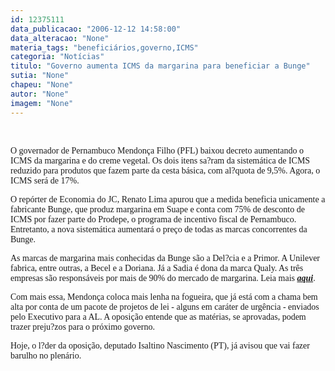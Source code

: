```yaml
---
id: 12375111
data_publicacao: "2006-12-12 14:58:00"
data_alteracao: "None"
materia_tags: "beneficiários,governo,ICMS"
categoria: "Notícias"
titulo: "Governo aumenta ICMS da margarina para beneficiar a Bunge"
sutia: "None"
chapeu: "None"
autor: "None"
imagem: "None"
---
```

<p>&nbsp;<br /></p>

<p><span style="font-family: Verdana;">O governador de Pernambuco Mendon&ccedil;a Filho (PFL) baixou decreto aumentando o ICMS da margarina e do creme vegetal. Os dois itens sa?ram da sistem&aacute;tica de ICMS reduzido para produtos que fazem parte da cesta b&aacute;sica, com al?quota de 9,5%. Agora, o ICMS ser&aacute; de 17%.</span></p>

<p><span style="font-family: Verdana;">O rep&oacute;rter de Economia do JC, Renato Lima apurou que a medida beneficia unicamente a fabricante Bunge, que produz margarina em Suape e conta com 75% de desconto de ICMS por fazer parte do Prodepe, o programa de incentivo fiscal de Pernambuco. Entretanto, a nova sistem&aacute;tica aumentar&aacute; o pre&ccedil;o de todas as marcas concorrentes da Bunge. </span></p>

<p><span style="font-family: Verdana;">As marcas de margarina mais conhecidas da Bunge s&atilde;o a Del?cia e a Primor. A Unilever fabrica, entre outras, a Becel e a Doriana. J&aacute; a Sadia &eacute; dona da marca Qualy. As tr&ecirc;s empresas s&atilde;o respons&aacute;veis por mais de 90% do mercado de margarina. Leia mais <a href="http://fivenews.sjcc.com.br/https:/jc3.uol.com.br/jornal/2006/12/12/not_212192.php" target="_blank" rel="noopener noreferrer"><strong><em>aqui</em></strong></a>. </span></p>

<p><span style="font-family: Verdana;">Com mais essa, Mendon&ccedil;a coloca mais lenha na fogueira, que j&aacute; est&aacute; com a chama bem alta por conta de um pacote de projetos de lei - alguns em car&aacute;ter de urg&ecirc;ncia - enviados pelo Executivo para a AL. A oposi&ccedil;&atilde;o entende que as mat&eacute;rias, se aprovadas, podem trazer preju?zos para o pr&oacute;ximo governo. </span></p>

<p><span style="font-family: Verdana;">Hoje, o l?der da oposi&ccedil;&atilde;o, deputado Isaltino Nascimento (PT), j&aacute; avisou que vai fazer barulho no plen&aacute;rio.</span></p>
